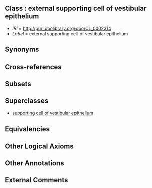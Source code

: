 
## Class : external supporting cell of vestibular epithelium

 * *IRI* = http://purl.obolibrary.org/obo/CL_0002314
 * *Label* = external supporting cell of vestibular epithelium

## Synonyms


## Cross-references


## Subsets


## Superclasses

 * [supporting cell of vestibular epithelium](../../CL/16/CL_0002316.md)

## Equivalencies


## Other Logical Axioms


## Other Annotations


## External Comments

